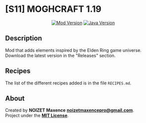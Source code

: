 # [S11] MOGHCRAFT 1.19

<p align="center">
   <a href="https://github.com/mqxewww/moghcraft-1.19"><img src="https://img.shields.io/badge/Mod%20version-0.0.1--1.19-green?style=flat-square&logo=minecraft&logoColor=white" alt="Mod Version" /><a>
   <a href="https://www.java.com"><img src="https://img.shields.io/badge/Java-17-ED8B00?style=flat-square&logo=java&logoColor=white" alt="Java Version" /><a>
</p>

## Description

Mod that adds elements inspired by the Elden Ring game universe. Download the latest version in the "Releases" section.

## Recipes

The list of the different recipes added is in the file `RECIPES.md`.

## About

Created by **NOIZET Maxence** **<noizetmaxencepro@gmail.com>**.\
Project under the **[MIT License](https://opensource.org/licenses/MIT)**.
